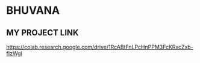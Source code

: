 # BHUVANA
## MY PROJECT LINK 
https://colab.research.google.com/drive/1RcABtFnLPcHnPPM3FcKRxcZxb-fIzWgl

